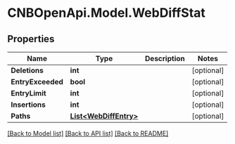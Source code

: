 # CNBOpenApi.Model.WebDiffStat

## Properties

Name | Type | Description | Notes
------------ | ------------- | ------------- | -------------
**Deletions** | **int** |  | [optional] 
**EntryExceeded** | **bool** |  | [optional] 
**EntryLimit** | **int** |  | [optional] 
**Insertions** | **int** |  | [optional] 
**Paths** | [**List&lt;WebDiffEntry&gt;**](WebDiffEntry.md) |  | [optional] 

[[Back to Model list]](../../README.md#documentation-for-models) [[Back to API list]](../../README.md#documentation-for-api-endpoints) [[Back to README]](../../README.md)

